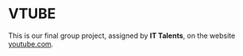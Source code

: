 # VTUBE

This is our final group project, assigned by **IT Talents**, on the website [youtube.com](https://www.youtube.com/).
